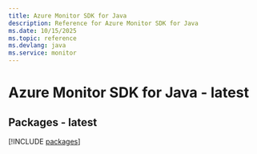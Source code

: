 ```yaml
---
title: Azure Monitor SDK for Java
description: Reference for Azure Monitor SDK for Java
ms.date: 10/15/2025
ms.topic: reference
ms.devlang: java
ms.service: monitor
---
```

# Azure Monitor SDK for Java - latest
## Packages - latest
[!INCLUDE [packages](monitor-index.md)]